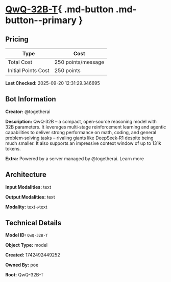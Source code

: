 # [QwQ-32B-T](https://poe.com/QwQ-32B-T){ .md-button .md-button--primary }

## Pricing

| Type | Cost |
|------|------|
| Total Cost | 250 points/message |
| Initial Points Cost | 250 points |

**Last Checked:** 2025-09-20 12:31:29.346695


## Bot Information

**Creator:** @togetherai

**Description:** QwQ‑32B – a compact, open‑source reasoning model with 32B parameters. It leverages multi‑stage reinforcement learning and agentic capabilities to deliver strong performance on math, coding, and general problem‑solving tasks – rivaling giants like DeepSeek‑R1 despite being much smaller. It also supports an impressive context window of up to 131k tokens.

**Extra:** Powered by a server managed by @togetherai. Learn more


## Architecture

**Input Modalities:** text

**Output Modalities:** text

**Modality:** text->text


## Technical Details

**Model ID:** `QwQ-32B-T`

**Object Type:** model

**Created:** 1742492449252

**Owned By:** poe

**Root:** QwQ-32B-T
